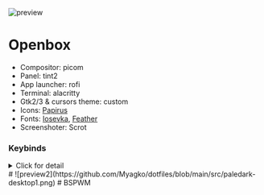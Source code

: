 ![preview](https://github.com/Myagko/dotfiles/blob/main/src/paledark-desktop.png)
# Openbox
- Compositor: picom
- Panel: tint2
- App launcher: rofi
- Terminal: alacritty
- Gtk2/3 & cursors theme: custom
- Icons: [Papirus](https://github.com/PapirusDevelopmentTeam/papirus-icon-theme)
- Fonts: [Iosevka](https://github.com/be5invis/Iosevka), [Feather](https://github.com/feathericons/feather#feather)
- Screenshoter: Scrot

### Keybinds

<details>
  <summary>Click for detail</summary>
  
| Key | Action |
| --- | --- |
| Super + z | Close window |
| Super + x | Toggle iconify |
| Super + c | Toggle maximize |
| Super + n | Toggle decorate current window |
| Super + v | Move window to center |
| Super + Space | Show window menu |
| Alt + Tab | Move to next window |
| Super + (↑, →, ↓, ←) | Tile window 1/2 |
| Super + Alt + (↑, →, ↓, ←) | Tile window 1/4 |
| Super + w | Open terminal |
| Super + d | Open rofi app launcher |
| Super + q | Open rofi powermenu |
| Super + Print | Open rofi screenshot menu |
| Print | Scrot screenshot |
| Shift + Print | Scrot screenshot select |
  
</details>
# 
![preview2](https://github.com/Myagko/dotfiles/blob/main/src/paledark-desktop1.png)
# BSPWM

